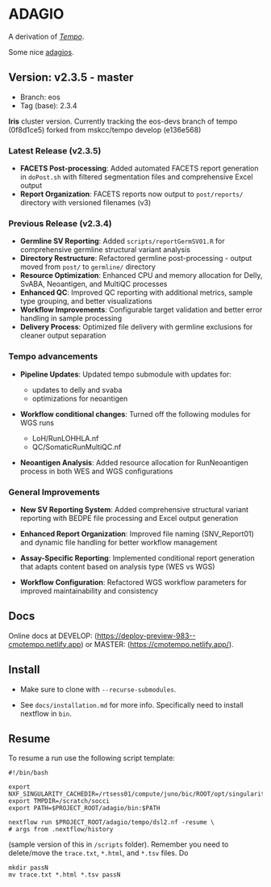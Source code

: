 # ADAGIO

A derivation of [_Tempo_](https://github.com/mskcc/tempo).

Some nice [adagios](https://open.spotify.com/playlist/3o1pG5q6H3FadR6zmeNBTo?si=48d2b7228a754dc0).

## Version: v2.3.5 - master
- Branch: eos
- Tag (base): 2.3.4

**Iris** cluster version. Currently tracking the eos-devs branch of tempo (0f8d1ce5) forked from mskcc/tempo develop (e136e568)

### Latest Release (v2.3.5)

- **FACETS Post-processing**: Added automated FACETS report generation in `doPost.sh` with filtered segmentation files and comprehensive Excel output
- **Report Organization**: FACETS reports now output to `post/reports/` directory with versioned filenames (v3)

### Previous Release (v2.3.4)

- **Germline SV Reporting**: Added `scripts/reportGermSV01.R` for comprehensive germline structural variant analysis
- **Directory Restructure**: Refactored germline post-processing - output moved from `post/` to `germline/` directory
- **Resource Optimization**: Enhanced CPU and memory allocation for Delly, SvABA, Neoantigen, and MultiQC processes
- **Enhanced QC**: Improved QC reporting with additional metrics, sample type grouping, and better visualizations
- **Workflow Improvements**: Configurable target validation and better error handling in sample processing
- **Delivery Process**: Optimized file delivery with germline exclusions for cleaner output separation

### Tempo advancements

- **Pipeline Updates**: Updated tempo submodule with updates for:
  - updates to delly and svaba
  - optimizations for neoantigen

- **Workflow conditional changes**: Turned off the following modules for WGS runs
  - LoH/RunLOHHLA.nf
  - QC/SomaticRunMultiQC.nf

- **Neoantigen Analysis**: Added resource allocation for RunNeoantigen process in both WES and WGS configurations

### General Improvements

- **New SV Reporting System**: Added comprehensive structural variant reporting with BEDPE file processing and Excel output generation

- **Enhanced Report Organization**: Improved file naming (SNV_Report01) and dynamic file handling for better workflow management

- **Assay-Specific Reporting**: Implemented conditional report generation that adapts content based on analysis type (WES vs WGS)

- **Workflow Configuration**: Refactored WGS workflow parameters for improved maintainability and consistency



## Docs

Online docs at DEVELOP: (https://deploy-preview-983--cmotempo.netlify.app) or 
MASTER: (https://cmotempo.netlify.app/).

## Install

- Make sure to clone with `--recurse-submodules`.

- See `docs/installation.md` for more info. Specifically need to install nextflow in `bin`.

## Resume

To resume a run use the following script template:

```
#!/bin/bash

export NXF_SINGULARITY_CACHEDIR=/rtsess01/compute/juno/bic/ROOT/opt/singularity/cachedir_socci
export TMPDIR=/scratch/socci
export PATH=$PROJECT_ROOT/adagio/bin:$PATH

nextflow run $PROJECT_ROOT/adagio/tempo/dsl2.nf -resume \
# args from .nextflow/history
```

(sample version of this in `/scripts` folder). Remember you need to delete/move the `trace.txt`, `*.html`, and `*.tsv` files. Do

```
mkdir passN
mv trace.txt *.html *.tsv passN
```

